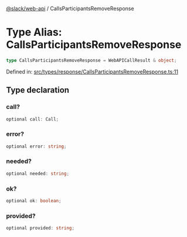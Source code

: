 [@slack/web-api](../index.md) / CallsParticipantsRemoveResponse

# Type Alias: CallsParticipantsRemoveResponse

```ts
type CallsParticipantsRemoveResponse = WebAPICallResult & object;
```

Defined in: [src/types/response/CallsParticipantsRemoveResponse.ts:11](https://github.com/slackapi/node-slack-sdk/blob/main/packages/web-api/src/types/response/CallsParticipantsRemoveResponse.ts#L11)

## Type declaration

### call?

```ts
optional call: Call;
```

### error?

```ts
optional error: string;
```

### needed?

```ts
optional needed: string;
```

### ok?

```ts
optional ok: boolean;
```

### provided?

```ts
optional provided: string;
```

